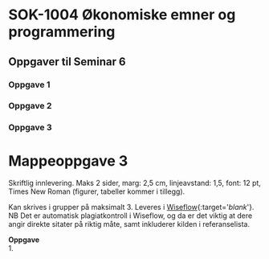 # SOK-1004 Økonomiske emner og programmering

## Oppgaver til Seminar 6

### Oppgave 1


### Oppgave 2



### Oppgave 3







# Mappeoppgave 3

Skriftlig innlevering. Maks 2 sider, marg: 2,5 cm, linjeavstand: 1,5, font: 12 pt, Times New Roman (figurer, tabeller kommer i tillegg).

Kan skrives i grupper på maksimalt 3. Leveres i [Wiseflow](https://europe.wiseflow.net/login/license/6){:target='_blank_'}. NB Det er automatisk plagiatkontroll i Wiseflow, og da er det viktig at dere angir direkte sitater på riktig måte, samt inkluderer kilden i referanselista.

**Oppgave**   
1. 
